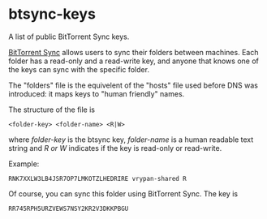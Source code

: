 btsync-keys
===========

A list of public BitTorrent Sync keys.

[BitTorrent Sync](http://labs.bittorrent.com/experiments/sync.html) allows users to sync their folders between machines. 
Each folder has a read-only and a read-write key, and anyone that knows one of the keys can sync with the specific folder.

The "folders" file is the equivelent of the "hosts" file used before DNS was introduced: 
it maps keys to "human friendly" names.

The structure of the file is

    <folder-key> <folder-name> <R|W>

where *folder-key* is the btsync key, *folder-name* is a human readable text string and *R or W* indicates if the key is 
read-only or read-write.

Example:

    RNK7XXLW3LB4JSR7OP7LMKOTZLHEDRIRE vrypan-shared R

Of course, you can sync this folder using BitTorrent Sync. The key is

    RR745RPH5URZVEWS7NSY2KR2V3DKKPBGU
